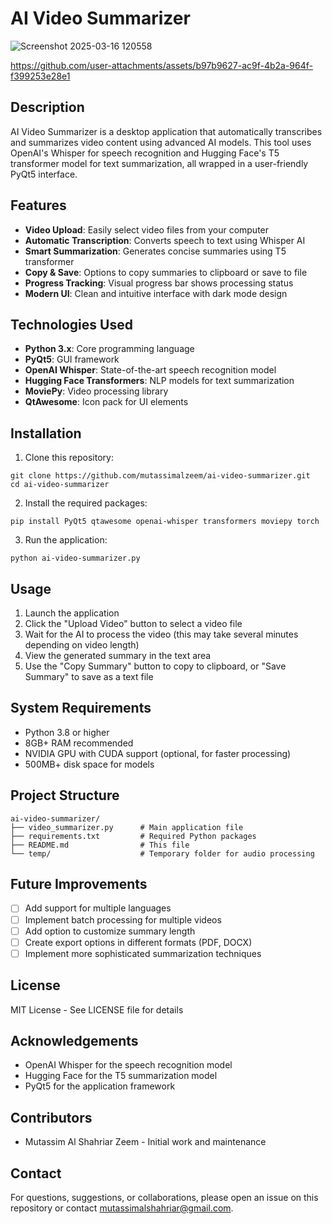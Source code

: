 # AI Video Summarizer

![Screenshot 2025-03-16 120558](https://github.com/user-attachments/assets/cb986436-7b1f-4dfa-8c2d-4d02c7612794)


https://github.com/user-attachments/assets/b97b9627-ac9f-4b2a-964f-f399253e28e1

## Description

AI Video Summarizer is a desktop application that automatically transcribes and summarizes video content using advanced AI models. This tool uses OpenAI's Whisper for speech recognition and Hugging Face's T5 transformer model for text summarization, all wrapped in a user-friendly PyQt5 interface.

## Features



- **Video Upload**: Easily select video files from your computer
- **Automatic Transcription**: Converts speech to text using Whisper AI
- **Smart Summarization**: Generates concise summaries using T5 transformer
- **Copy & Save**: Options to copy summaries to clipboard or save to file
- **Progress Tracking**: Visual progress bar shows processing status
- **Modern UI**: Clean and intuitive interface with dark mode design

## Technologies Used

- **Python 3.x**: Core programming language
- **PyQt5**: GUI framework
- **OpenAI Whisper**: State-of-the-art speech recognition model
- **Hugging Face Transformers**: NLP models for text summarization
- **MoviePy**: Video processing library
- **QtAwesome**: Icon pack for UI elements

## Installation

1. Clone this repository:
```
git clone https://github.com/mutassimalzeem/ai-video-summarizer.git
cd ai-video-summarizer
```

2. Install the required packages:
```
pip install PyQt5 qtawesome openai-whisper transformers moviepy torch
```

3. Run the application:
```
python ai-video-summarizer.py
```

## Usage

1. Launch the application
2. Click the "Upload Video" button to select a video file
3. Wait for the AI to process the video (this may take several minutes depending on video length)
4. View the generated summary in the text area
5. Use the "Copy Summary" button to copy to clipboard, or "Save Summary" to save as a text file

## System Requirements

- Python 3.8 or higher
- 8GB+ RAM recommended
- NVIDIA GPU with CUDA support (optional, for faster processing)
- 500MB+ disk space for models

## Project Structure

```
ai-video-summarizer/
├── video_summarizer.py      # Main application file
├── requirements.txt         # Required Python packages
├── README.md                # This file
└── temp/                    # Temporary folder for audio processing
```

## Future Improvements

- [ ] Add support for multiple languages
- [ ] Implement batch processing for multiple videos
- [ ] Add option to customize summary length
- [ ] Create export options in different formats (PDF, DOCX)
- [ ] Implement more sophisticated summarization techniques

## License

MIT License - See LICENSE file for details

## Acknowledgements

- OpenAI Whisper for the speech recognition model
- Hugging Face for the T5 summarization model
- PyQt5 for the application framework

## Contributors

- Mutassim Al Shahriar Zeem - Initial work and maintenance

## Contact

For questions, suggestions, or collaborations, please open an issue on this repository or contact [mutassimalshahriar@gmail.com](mutassimalshahriar@gmail.com).
